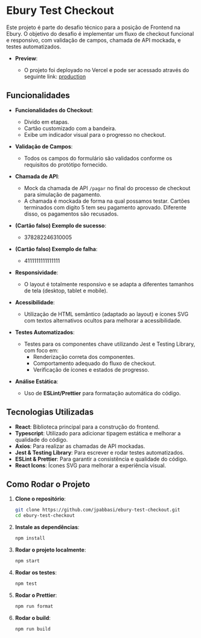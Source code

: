 # Ebury Test Checkout

Este projeto é parte do desafio técnico para a posição de Frontend na Ebury. O objetivo do desafio é implementar um fluxo de checkout funcional e responsivo, com validação de campos, chamada de API mockada, e testes automatizados.

- **Preview**:

  - O projeto foi deployado no Vercel e pode ser acessado através do seguinte link: [production](https://ebury-test-checkout.vercel.app)

## Funcionalidades

- **Funcionalidades do Checkout**:
  - Divido em etapas.
  - Cartão customizado com a bandeira.
  - Exibe um indicador visual para o progresso no checkout.
- **Validação de Campos**:
  - Todos os campos do formulário são validados conforme os requisitos do protótipo fornecido.
- **Chamada de API**:

  - Mock da chamada de API `/pagar` no final do processo de checkout para simulação de pagamento.
  - A chamada é mockada de forma na qual possamos testar. Cartões terminados com digito 5 tem seu pagamento aprovado. Diferente disso, os pagamentos são recusados.

- **(Cartão falso) Exemplo de sucesso**:

  - 378282246310005

- **(Cartão falso) Exemplo de falha**:

  - 4111111111111111

- **Responsividade**:

  - O layout é totalmente responsivo e se adapta a diferentes tamanhos de tela (desktop, tablet e mobile).

- **Acessibilidade**:

  - Utilização de HTML semântico (adaptado ao layout) e ícones SVG com textos alternativos ocultos para melhorar a acessibilidade.

- **Testes Automatizados**:

  - Testes para os componentes chave utilizando Jest e Testing Library, com foco em:
    - Renderização correta dos componentes.
    - Comportamento adequado do fluxo de checkout.
    - Verificação de ícones e estados de progresso.

- **Análise Estática**:
  - Uso de **ESLint/Prettier** para formatação automática do código.

## Tecnologias Utilizadas

- **React**: Biblioteca principal para a construção do frontend.
- **Typescript**: Utilizado para adicionar tipagem estática e melhorar a qualidade do código.
- **Axios**: Para realizar as chamadas de API mockadas.
- **Jest & Testing Library**: Para escrever e rodar testes automatizados.
- **ESLint & Prettier**: Para garantir a consistência e qualidade do código.
- **React Icons**: Ícones SVG para melhorar a experiência visual.

## Como Rodar o Projeto

1. **Clone o repositório**:

   ```bash
   git clone https://github.com/jpabbasi/ebury-test-checkout.git
   cd ebury-test-checkout

   ```

2. **Instale as dependências**:

   ```bash
   npm install

   ```

3. **Rodar o projeto localmente**:

   ```bash
   npm start

   ```

4. **Rodar os testes**:

   ```bash
   npm test

   ```

5. **Rodar o Prettier**:

   ```bash
   npm run format
   ```

6. **Rodar o build**:
   ```bash
   npm run build
   ```
